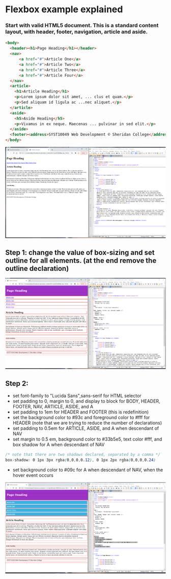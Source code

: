 # Flexbox example explained

### Start with valid HTML5 document.  This is a standard content layout, with header, footer, navigation, article and aside.

```html
<body>
  <header><h1>Page Heading</h1></header>  
  <nav>
      <a href="#">Article One</a>
      <a href="#">Article Two</a>
      <a href="#">Article Three</a>
      <a href="#">Article Four</a>
  </nav>  
  <article>
    <h1>Article Heading</h1>
    <p>Lorem ipsum dolor sit amet, ... clus et quam.</p>
    <p>Sed aliquam id ligula ac ...nec aliquet.</p>
  </article>  
  <aside>
    <h5>Aside Heading</h5>
    <p>Vivamus in ex neque. Maecenas ... pulvinar in sed elit.</p>
  </aside>	
  <footer><address>SYST10049 Web Development © Sheridan College</address></footer>
</body>
```

![](flex82.png)

## Step 1:  change the value of box-sizing and set outline for all elements.  (at the end remove the outline declaration)

![](flex84.png)

## Step 2:
* set font-family to "Lucida Sans",sans-serif for HTML selector
* set padding to 0, margin to 0, and display to block for BODY, HEADER, FOOTER, NAV, ARTICLE, ASIDE, and A
* set padding to 1em for HEADER and FOOTER (this is redefinition)
* set the background color to #93c and foreground color to #fff for HEADER (note that we are trying to reduce the number of declarations)
* set padding to 0.5em for ARTICLE, ASIDE, and A when descendant of NAV
* set margin to 0.5 em, background color to #33b5e5, text color #fff, and box shadow for A when descendant of NAV

```css
/* note that there are two shadows declared, separated by a comma */
box-shadow: 0 1px 3px rgba(0,0,0,0.12), 0 1px 2px rgba(0,0,0,0.24)
```

* set background color to #09c for A when descendant of NAV, when the hover event occurs

![](flex85.png)

